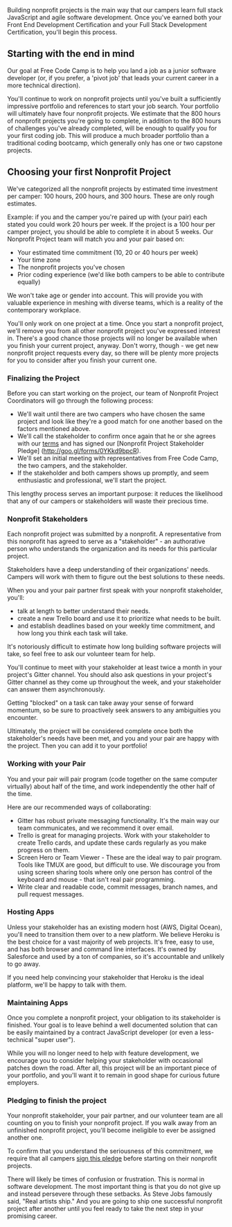 Building nonprofit projects is the main way that our campers learn full stack JavaScript and agile software development. Once you've earned both your Front End Development Certification and your Full Stack Development Certification, you'll begin this process.

## Starting with the end in mind

Our goal at Free Code Camp is to help you land a job as a junior software developer (or, if you prefer, a 'pivot job' that leads your current career in a more technical direction).

You'll continue to work on nonprofit projects until you've built a sufficiently impressive portfolio and references to start your job search. Your portfolio will ultimately have four nonprofit projects. We estimate that the 800 hours of nonprofit projects you're going to complete, in addition to the 800 hours of challenges you've already completed, will be enough to qualify you for your first coding job. This will produce a much broader portfolio than a traditional coding bootcamp, which generally only has one or two capstone projects.

## Choosing your first Nonprofit Project

We've categorized all the nonprofit projects by estimated time investment per camper: 100 hours, 200 hours, and 300 hours. These are only rough estimates.

Example: if you and the camper you're paired up with (your pair) each stated you could work 20 hours per week. If the project is a 100 hour per camper project, you should be able to complete it in about 5 weeks.
Our Nonprofit Project team will match you and your pair based on:

- Your estimated time commitment (10, 20 or 40 hours per week)
- Your time zone
- The nonprofit projects you've chosen
- Prior coding experience (we'd like both campers to be able to contribute equally)


We won't take age or gender into account. This will provide you with valuable experience in meshing with diverse teams, which is a reality of the contemporary workplace.

You'll only work on one project at a time. Once you start a nonprofit project, we'll remove you from all other nonprofit project you've expressed interest in. There's a good chance those projects will no longer be available when you finish your current project, anyway. Don't worry, though - we get new nonprofit project requests every day, so there will be plenty more projects for you to consider after you finish your current one.

### Finalizing the Project

Before you can start working on the project, our team of Nonprofit Project Coordinators will go through the following process:

- We'll wait until there are two campers who have chosen the same project and look like they're a good match for one another based on the factors mentioned above.
- We'll call the stakeholder to confirm once again that he or she agrees with our [terms](http://freecodecamp.com/nonprofits) and has signed our [Nonprofit Project Stakeholder Pledge] (http://goo.gl/forms/0YKkd9bpcR).
- We'll set an initial meeting with representatives from Free Code Camp, the two campers, and the stakeholder.
- If the stakeholder and both campers shows up promptly, and seem enthusiastic and professional, we'll start the project.

This lengthy process serves an important purpose: it reduces the likelihood that any of our campers or stakeholders will waste their precious time.

### Nonprofit Stakeholders

Each nonprofit project was submitted by a nonprofit. A representative from this nonprofit has agreed to serve as a "stakeholder" - an authorative person who understands the organization and its needs for this particular project.

Stakeholders have a deep understanding of their organizations' needs. Campers will work with them to figure out the best solutions to these needs.

When you and your pair partner first speak with your nonprofit stakeholder, you'll:

- talk at length to better understand their needs.
- create a new Trello board and use it to prioritize what needs to be built.
- and establish deadlines based on your weekly time commitment, and how long you think each task will take.

It's notoriously difficult to estimate how long building software projects will take, so feel free to ask our volunteer team for help.

You'll continue to meet with your stakeholder at least twice a month in your project's Gitter channel.
You should also ask questions in your project's Gitter channel as they come up throughout the week, and your stakeholder can answer them asynchronously.

Getting "blocked" on a task can take away your sense of forward momentum, so be sure to proactively seek answers to any ambiguities you encounter.

Ultimately, the project will be considered complete once both the stakeholder's needs have been met, and you and your pair are happy with the project. Then you can add it to your portfolio!

### Working with your Pair

You and your pair will pair program (code together on the same computer virtually) about half of the time, and work independently the other half of the time.

Here are our recommended ways of collaborating:

- Gitter has robust private messaging functionality. It's the main way our team communicates, and we recommend it over email.
- Trello is great for managing projects. Work with your stakeholder to create Trello cards, and update these cards regularly as you make progress on them.
- Screen Hero or Team Viewer - These are the ideal way to pair program. Tools like TMUX are good, but difficult to use. We discourage you from using screen sharing tools where only one person has control of the keyboard and mouse - that isn't real pair programming.
- Write clear and readable code, commit messages, branch names, and pull request messages.

### Hosting Apps

Unless your stakeholder has an existing modern host (AWS, Digital Ocean), you'll need to transition them over to a new platform. We believe Heroku is the best choice for a vast majority of web projects. It's free, easy to use, and has both browser and command line interfaces. It's owned by Salesforce and used by a ton of companies, so it's accountable and unlikely to go away.

If you need help convincing your stakeholder that Heroku is the ideal platform, we'll be happy to talk with them.

### Maintaining Apps

Once you complete a nonprofit project, your obligation to its stakeholder is finished. Your goal is to leave behind a well documented solution that can be easily maintained by a contract JavaScript developer (or even a less-technical "super user").

While you will no longer need to help with feature development, we encourage you to consider helping your stakeholder with occasional patches down the road. After all, this project will be an important piece of your portfolio, and you'll want it to remain in good shape for curious future employers.

### Pledging to finish the project

Your nonprofit stakeholder, your pair partner, and our volunteer team are all counting on you to finish your nonprofit project. If you walk away from an unfinished nonprofit project, you'll become ineligible to ever be assigned another one.

To confirm that you understand the seriousness of this commitment, we require that all campers [sign this pledge](http://goo.gl/forms/ZMn96z2QqY) before starting on their nonprofit projects.

There will likely be times of confusion or frustration. This is normal in software development. The most important thing is that you do not give up and instead persevere through these setbacks. As Steve Jobs famously said, "Real artists ship." And you are going to ship one successful nonprofit project after another until you feel ready to take the next step in your promising career.